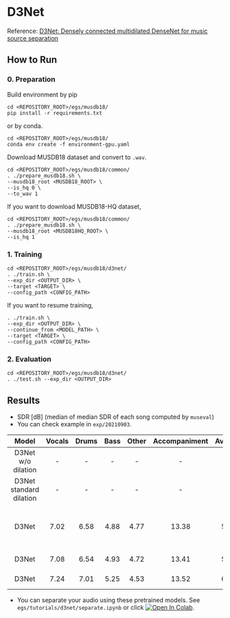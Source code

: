 # D3Net
Reference: [D3Net: Densely connected multidilated DenseNet for music source separation](https://arxiv.org/abs/2010.01733)

## How to Run
### 0. Preparation
Build environment by pip
```
cd <REPOSITORY_ROOT>/egs/musdb18/
pip install -r requirements.txt
```
or by conda.
```
cd <REPOSITORY_ROOT>/egs/musdb18/
conda env create -f environment-gpu.yaml
```

Download MUSDB18 dataset and convert to `.wav`.
```
cd <REPOSITORY_ROOT>/egs/musdb18/common/
. ./prepare_musdb18.sh \
--musdb18_root <MUSDB18_ROOT> \
--is_hq 0 \
--to_wav 1
```
If you want to download MUSDB18-HQ dataset, 
```
cd <REPOSITORY_ROOT>/egs/musdb18/common/
. ./prepare_musdb18.sh \
--musdb18_root <MUSDB18HQ_ROOT> \
--is_hq 1
```

### 1. Training
```
cd <REPOSITORY_ROOT>/egs/musdb18/d3net/
. ./train.sh \
--exp_dir <OUTPUT_DIR> \
--target <TARGET> \
--config_path <CONFIG_PATH>
```

If you want to resume training,
```
. ./train.sh \
--exp_dir <OUTPUT_DIR> \
--continue_from <MODEL_PATH> \
--target <TARGET> \
--config_path <CONFIG_PATH>
```

### 2. Evaluation
```
cd <REPOSITORY_ROOT>/egs/musdb18/d3net/
. ./test.sh --exp_dir <OUTPUT_DIR>
```

## Results
- SDR [dB] (median of median SDR of each song computed by `museval`)
- You can check example in `exp/20210903`.

| Model | Vocals | Drums | Bass | Other | Accompaniment | Average | Note |
| :---: | :---: | :---: | :---: | :---: | :---: | :---: | :---: |
| D3Net w/o dilation | - | - | - | - | - | - | - |
| D3Net standard dilation | - | - | - | - | - | - | - |
| D3Net | 7.02 | 6.58 | 4.88 | 4.77 | 13.38 | 5.81 | Epoch is chosen by validation loss. |
| D3Net | 7.08 | 6.54 | 4.93 | 4.72 | 13.41 | 5.82 | After 50 epochs. |
| D3Net | 7.24 | 7.01 | 5.25 | 4.53 | 13.52 | 6.01 | Official report. |

- You can separate your audio using these pretrained models. See `egs/tutorials/d3net/separate.ipynb` or click [![Open In Colab](https://colab.research.google.com/assets/colab-badge.svg)](https://colab.research.google.com/github/tky823/DNN-based_source_separation/blob/main/egs/tutorials/d3net/separate.ipynb).
